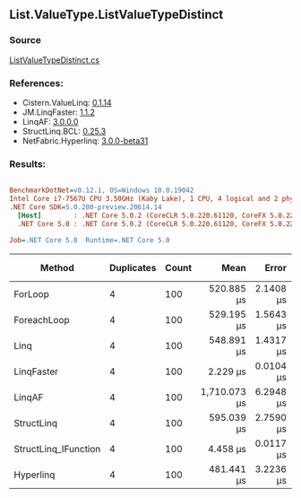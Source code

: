 ﻿## List.ValueType.ListValueTypeDistinct

### Source
[ListValueTypeDistinct.cs](../LinqBenchmarks/List/ValueType/ListValueTypeDistinct.cs)

### References:
- Cistern.ValueLinq: [0.1.14](https://www.nuget.org/packages/Cistern.ValueLinq/0.1.14)
- JM.LinqFaster: [1.1.2](https://www.nuget.org/packages/JM.LinqFaster/1.1.2)
- LinqAF: [3.0.0.0](https://www.nuget.org/packages/LinqAF/3.0.0.0)
- StructLinq.BCL: [0.25.3](https://www.nuget.org/packages/StructLinq.BCL/0.25.3)
- NetFabric.Hyperlinq: [3.0.0-beta31](https://www.nuget.org/packages/NetFabric.Hyperlinq/3.0.0-beta31)

### Results:
``` ini

BenchmarkDotNet=v0.12.1, OS=Windows 10.0.19042
Intel Core i7-7567U CPU 3.50GHz (Kaby Lake), 1 CPU, 4 logical and 2 physical cores
.NET Core SDK=5.0.200-preview.20614.14
  [Host]        : .NET Core 5.0.2 (CoreCLR 5.0.220.61120, CoreFX 5.0.220.61120), X64 RyuJIT
  .NET Core 5.0 : .NET Core 5.0.2 (CoreCLR 5.0.220.61120, CoreFX 5.0.220.61120), X64 RyuJIT

Job=.NET Core 5.0  Runtime=.NET Core 5.0  

```
|               Method | Duplicates | Count |         Mean |     Error |    StdDev | Ratio |     Gen 0 | Gen 1 | Gen 2 | Allocated |
|--------------------- |----------- |------ |-------------:|----------:|----------:|------:|----------:|------:|------:|----------:|
|              ForLoop |          4 |   100 |   520.885 μs | 2.1408 μs | 1.8978 μs | 1.000 | 1095.7031 |     - |     - | 2292184 B |
|          ForeachLoop |          4 |   100 |   529.195 μs | 1.5643 μs | 1.4632 μs | 1.016 | 1095.7031 |     - |     - | 2292184 B |
|                 Linq |          4 |   100 |   548.891 μs | 1.4317 μs | 1.1178 μs | 1.053 | 1092.7734 |     - |     - | 2286712 B |
|           LinqFaster |          4 |   100 |     2.229 μs | 0.0104 μs | 0.0092 μs | 0.004 |    0.0114 |     - |     - |      24 B |
|               LinqAF |          4 |   100 | 1,710.073 μs | 6.2948 μs | 5.2564 μs | 3.282 | 2187.5000 |     - |     - | 4575073 B |
|           StructLinq |          4 |   100 |   595.039 μs | 2.7590 μs | 2.3039 μs | 1.142 | 1086.9141 |     - |     - | 2273665 B |
| StructLinq_IFunction |          4 |   100 |     4.458 μs | 0.0117 μs | 0.0098 μs | 0.009 |         - |     - |     - |         - |
|            Hyperlinq |          4 |   100 |   481.441 μs | 3.2236 μs | 3.0154 μs | 0.925 | 1045.8984 |     - |     - | 2187584 B |
